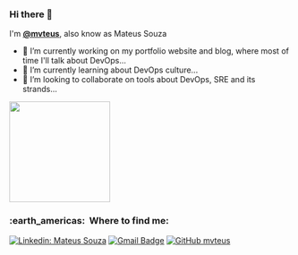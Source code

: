 ### Hi there 👋

<!--
**mvteus/mvteus** is a ✨ _special_ ✨ repository because its `README.md` (this file) appears on your GitHub profile.

Here are some ideas to get you started:
-->
I'm [**@mvteus**](https://github.com/mvteus), also know as Mateus Souza

- 🔭 I’m currently working on my portfolio website and blog, where most of time I'll talk about DevOps...
- 🌱 I’m currently learning about DevOps culture...
- 👯 I’m looking to collaborate on tools about DevOps, SRE and its strands...

<a href="https://github.com/mvteus">
  <img height="180em" src="https://github-readme-stats.vercel.app/api?username=mvteus&theme=dracula&show_icons=true" />
</a>

<h3> :earth_americas: &nbsp;Where to find me: </h3>

[![Linkedin: Mateus Souza](https://img.shields.io/badge/-Mateus-blue?style=flat-square&logo=Linkedin&logoColor=white&link=https://www.linkedin.com/in/mateus-souza-da-silva-a9a657171/)](https://www.linkedin.com/in/mateus-souza-da-silva-a9a657171/)
[![Gmail Badge](https://img.shields.io/badge/-mma.teuzzz@gmail.com-006bed?style=flat-square&logo=Gmail&logoColor=white&link=mailto:mma.teuzzz@gmail.com)](mailto:mma.teuzzz@gmail.com)
[![GitHub mvteus]( https://img.shields.io/github/followers/mvteus?label=follow&style=social)](https://github.com/mvteus/)
<!--
- 🤔 I’m looking for help with ...
- 💬 Ask me about ...
- 😄 Pronouns: ...
- ⚡ Fun fact: ...
-->
